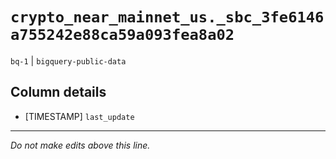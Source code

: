 # `crypto_near_mainnet_us._sbc_3fe6146a755242e88ca59a093fea8a02`
`bq-1` | `bigquery-public-data`

## Column details
* [TIMESTAMP] `last_update`

-------------------------------------------------------------------------------
*Do not make edits above this line.*
